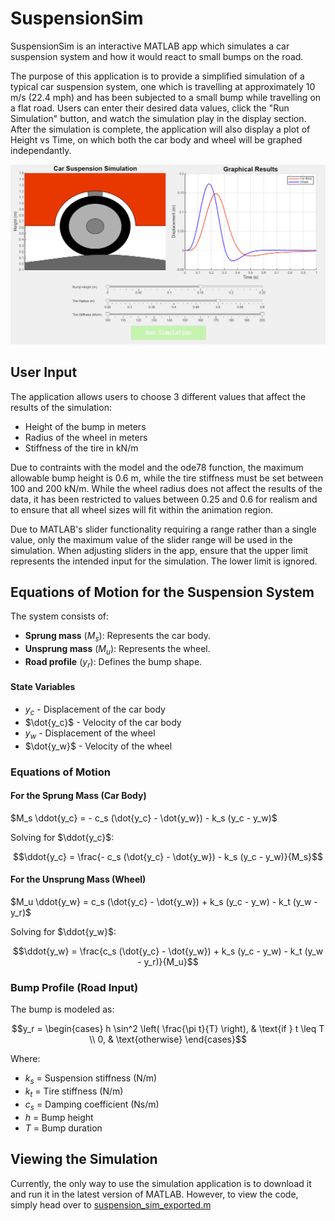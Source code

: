 # SuspensionSim
SuspensionSim is an interactive MATLAB app which simulates a car suspension system and how it would react to small bumps on the road.


The purpose of this application is to provide a simplified simulation of a typical car suspension system, one which is travelling at approximately 10 m/s (22.4 mph) and has been subjected to a small bump while travelling on a flat road. Users can enter their desired data values, click the "Run Simulation" button, and watch the simulation play in the display section. After the simulation is complete, the application will also display a plot of Height vs Time, on which both the car body and wheel will be graphed independantly.

![alt text](https://github.com/JakubPonulak/SuspensionSim/blob/main/sample_image.png)

## User Input
The application allows users to choose 3 different values that affect the results of the simulation: 
- Height of the bump in meters
- Radius of the wheel in meters
- Stiffness of the tire in kN/m

Due to contraints with the model and the ode78 function, the maximum allowable bump height is 0.6 m, while the tire stiffness must be set between 100 and 200 kN/m. While the wheel radius does not affect the results of the data, it has been restricted to values between 0.25 and 0.6 for realism and to ensure that all wheel sizes will fit within the animation region.

Due to MATLAB's slider functionality requiring a range rather than a single value, only the maximum value of the slider range will be used in the simulation. When adjusting sliders in the app, ensure that the upper limit represents the intended input for the simulation. The lower limit is ignored.

## Equations of Motion for the Suspension System

The system consists of:
- **Sprung mass** ($M_s$): Represents the car body.
- **Unsprung mass** ($M_u$): Represents the wheel.
- **Road profile** ($y_r$): Defines the bump shape.

#### **State Variables**
- $y_c$ - Displacement of the car body  
- $\dot{y_c}$ - Velocity of the car body  
- $y_w$ - Displacement of the wheel  
- $\dot{y_w}$ - Velocity of the wheel  

### **Equations of Motion**
#### **For the Sprung Mass (Car Body)**

$M_s \ddot{y_c} = - c_s (\dot{y_c} - \dot{y_w}) - k_s (y_c - y_w)$

Solving for $\ddot{y_c}$:

$$\ddot{y_c} = \frac{- c_s (\dot{y_c} - \dot{y_w}) - k_s (y_c - y_w)}{M_s}$$

#### **For the Unsprung Mass (Wheel)**

$M_u \ddot{y_w} = c_s (\dot{y_c} - \dot{y_w}) + k_s (y_c - y_w) - k_t (y_w - y_r)$

Solving for $\ddot{y_w}$:

$$\ddot{y_w} = \frac{c_s (\dot{y_c} - \dot{y_w}) + k_s (y_c - y_w) - k_t (y_w - y_r)}{M_u}$$

### **Bump Profile (Road Input)**
The bump is modeled as:

$$y_r =
\begin{cases} 
h \sin^2 \left( \frac{\pi t}{T} \right), & \text{if } t \leq T \\
0, & \text{otherwise}
\end{cases}$$

Where:
- $k_s$ = Suspension stiffness (N/m)  
- $k_t$ = Tire stiffness (N/m)  
- $c_s$ = Damping coefficient (Ns/m)  
- $h$ = Bump height  
- $T$ = Bump duration

## Viewing the Simulation
Currently, the only way to use the simulation application is to download it and run it in the latest version of MATLAB. However, to view the code, simply head over to [suspension_sim_exported.m](https://github.com/JakubPonulak/SuspensionSim/blob/main/suspension_sim_exported.m)
